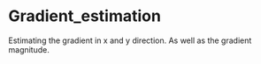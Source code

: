 # Gradient_estimation
Estimating the gradient in x and y direction. As well as the gradient magnitude.

